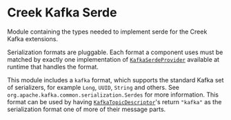 # Creek Kafka Serde

Module containing the types needed to implement serde for the Creek Kafka extensions.

Serialization formats are pluggable. Each format a component uses must be matched by exactly one implementation
of [`KafkaSerdeProvider`][1] available at runtime that handles the format. 

This module includes a `kafka` format, which supports the standard Kafka set of serializers, 
for example `Long`, `UUID`, `String` and others. See `org.apache.kafka.common.serialization.Serdes` for more information.
This format can be used by having [`KafkaTopicDescriptor`][2]'s return `"kafka"` as the serialization format one of
more of their message parts.

[1]: src/main/java/org/creekservice/api/kafka/serde/provider/KafkaSerdeProvider.java
[2]: ../metadata/src/main/java/org/creekservice/api/kafka/metadata/KafkaTopicDescriptor.java
